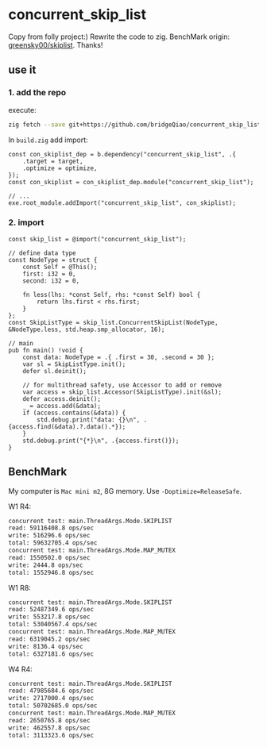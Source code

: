 # concurrent_skip_list

Copy from folly project:) Rewrite the code to zig.
BenchMark origin: [greensky00/skiplist](https://github.com/greensky00/skiplist.git). Thanks!

## use it

### 1. add the repo

execute:

```bash
zig fetch --save git+https://github.com/bridgeQiao/concurrent_skip_list.git
```

In `build.zig` add import:

```zig
const con_skiplist_dep = b.dependency("concurrent_skip_list", .{
    .target = target,
    .optimize = optimize,
});
const con_skiplist = con_skiplist_dep.module("concurrent_skip_list");

// ...
exe.root_module.addImport("concurrent_skip_list", con_skiplist);
```

### 2. import

```zig
const skip_list = @import("concurrent_skip_list");

// define data type
const NodeType = struct {
    const Self = @This();
    first: i32 = 0,
    second: i32 = 0,

    fn less(lhs: *const Self, rhs: *const Self) bool {
        return lhs.first < rhs.first;
    }
};
const SkipListType = skip_list.ConcurrentSkipList(NodeType, &NodeType.less, std.heap.smp_allocator, 16);

// main
pub fn main() !void {
    const data: NodeType = .{ .first = 30, .second = 30 };
    var sl = SkipListType.init();
    defer sl.deinit();

    // for multithread safety, use Accessor to add or remove
    var access = skip_list.Accessor(SkipListType).init(&sl);
    defer access.deinit();
    _ = access.add(&data);
    if (access.contains(&data)) {
        std.debug.print("data: {}\n", .{access.find(&data).?.data().*});
    }
    std.debug.print("{*}\n", .{access.first()});
}
```

## BenchMark

My computer is `Mac mini m2`, 8G memory. Use `-Doptimize=ReleaseSafe`.

W1 R4:

```bash
concurrent test: main.ThreadArgs.Mode.SKIPLIST
read: 59116408.8 ops/sec
write: 516296.6 ops/sec
total: 59632705.4 ops/sec
concurrent test: main.ThreadArgs.Mode.MAP_MUTEX
read: 1550502.0 ops/sec
write: 2444.8 ops/sec
total: 1552946.8 ops/sec
```

W1 R8:

```bash
concurrent test: main.ThreadArgs.Mode.SKIPLIST
read: 52487349.6 ops/sec
write: 553217.8 ops/sec
total: 53040567.4 ops/sec
concurrent test: main.ThreadArgs.Mode.MAP_MUTEX
read: 6319045.2 ops/sec
write: 8136.4 ops/sec
total: 6327181.6 ops/sec
```

W4 R4:

```bash
concurrent test: main.ThreadArgs.Mode.SKIPLIST
read: 47985684.6 ops/sec
write: 2717000.4 ops/sec
total: 50702685.0 ops/sec
concurrent test: main.ThreadArgs.Mode.MAP_MUTEX
read: 2650765.8 ops/sec
write: 462557.8 ops/sec
total: 3113323.6 ops/sec
```
